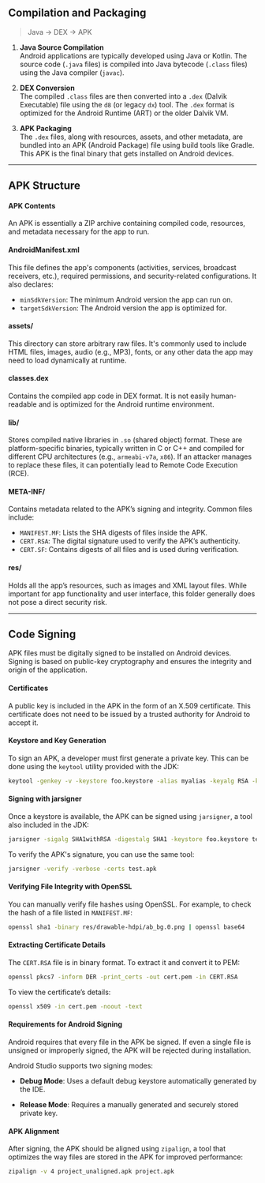 ## Compilation and Packaging

> Java → DEX → APK

1. **Java Source Compilation**  
   Android applications are typically developed using Java or Kotlin. The source code (`.java` files) is compiled into Java bytecode (`.class` files) using the Java compiler (`javac`).

2. **DEX Conversion**  
   The compiled `.class` files are then converted into a `.dex` (Dalvik Executable) file using the `d8` (or legacy `dx`) tool. The `.dex` format is optimized for the Android Runtime (ART) or the older Dalvik VM.

3. **APK Packaging**  
   The `.dex` files, along with resources, assets, and other metadata, are bundled into an APK (Android Package) file using build tools like Gradle. This APK is the final binary that gets installed on Android devices.

---


## APK Structure

#### APK Contents  
An APK is essentially a ZIP archive containing compiled code, resources, and metadata necessary for the app to run.

#### AndroidManifest.xml  
This file defines the app's components (activities, services, broadcast receivers, etc.), required permissions, and security-related configurations. It also declares:

- `minSdkVersion`: The minimum Android version the app can run on.  
- `targetSdkVersion`: The Android version the app is optimized for.

#### assets/   
This directory can store arbitrary raw files. It's commonly used to include HTML files, images, audio (e.g., MP3), fonts, or any other data the app may need to load dynamically at runtime.

#### classes.dex  
Contains the compiled app code in DEX format. It is not easily human-readable and is optimized for the Android runtime environment.

#### lib/   
Stores compiled native libraries in `.so` (shared object) format. These are platform-specific binaries, typically written in C or C++ and compiled for different CPU architectures (e.g., `armeabi-v7a`, `x86`). If an attacker manages to replace these files, it can potentially lead to Remote Code Execution (RCE).

#### META-INF/  
Contains metadata related to the APK’s signing and integrity. Common files include:

- `MANIFEST.MF`: Lists the SHA digests of files inside the APK.
- `CERT.RSA`: The digital signature used to verify the APK’s authenticity.
- `CERT.SF`: Contains digests of all files and is used during verification.

#### res/   
Holds all the app’s resources, such as images and XML layout files. While important for app functionality and user interface, this folder generally does not pose a direct security risk.


---

## Code Signing
APK files must be digitally signed to be installed on Android devices. Signing is based on public-key cryptography and ensures the integrity and origin of the application.

#### Certificates  
A public key is included in the APK in the form of an X.509 certificate. This certificate does not need to be issued by a trusted authority for Android to accept it.

#### Keystore and Key Generation  
To sign an APK, a developer must first generate a private key. This can be done using the `keytool` utility provided with the JDK:

```bash
keytool -genkey -v -keystore foo.keystore -alias myalias -keyalg RSA -keysize 2048 -validity 10000
```

#### Signing with jarsigner
Once a keystore is available, the APK can be signed using `jarsigner`, a tool also included in the JDK:

```bash
jarsigner -sigalg SHA1withRSA -digestalg SHA1 -keystore foo.keystore test.apk myalias
```

To verify the APK's signature, you can use the same tool:

```bash
jarsigner -verify -verbose -certs test.apk
```

#### Verifying File Integrity with OpenSSL
You can manually verify file hashes using OpenSSL. For example, to check the hash of a file listed in `MANIFEST.MF`:

```bash
openssl sha1 -binary res/drawable-hdpi/ab_bg.0.png | openssl base64
```

#### Extracting Certificate Details
The `CERT.RSA` file is in binary format. To extract it and convert it to PEM:

```bash
openssl pkcs7 -inform DER -print_certs -out cert.pem -in CERT.RSA
```

To view the certificate’s details:
```bash
openssl x509 -in cert.pem -noout -text
```

#### Requirements for Android Signing
Android requires that every file in the APK be signed. If even a single file is unsigned or improperly signed, the APK will be rejected during installation.

Android Studio supports two signing modes:

- **Debug Mode**: Uses a default debug keystore automatically generated by the IDE.

- **Release Mode**: Requires a manually generated and securely stored private key.


#### APK Alignment
After signing, the APK should be aligned using `zipalign`, a tool that optimizes the way files are stored in the APK for improved performance:

```bash
zipalign -v 4 project_unaligned.apk project.apk
```